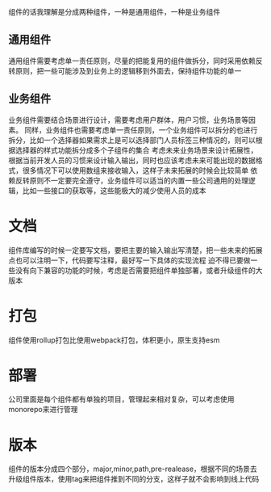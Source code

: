 组件的话我理解是分成两种组件，一种是通用组件，一种是业务组件
## 通用组件
通用组件需要考虑单一责任原则，尽量的把能复用的组件做拆分，同时采用依赖反转原则，把一些可能涉及到业务上的逻辑移到外面去，保持组件功能的单一

## 业务组件
业务组件需要结合场景进行设计，需要考虑用户群体，用户习惯，业务场景等因素。
同样，业务组件也需要考虑单一责任原则，一个业务组件可以拆分的也进行拆分，比如一个选择器如果需求上是可以选择部门人员标签三种情况的，则可以根据选择器的样式功能拆分成多个子组件的集合
考虑未来业务场景来设计拓展性，根据当前开发人员的习惯来设计输入输出，同时也应该考虑未来可能出现的数据格式，很多情况下可以使用数组来接收输入，这样子未来拓展的时候会比较简单
依赖反转原则不一定要完全遵守，业务组件可以适当的内置一些公司通用的处理逻辑，比如一些接口的获取等，这些能极大的减少使用人员的成本

# 文档
组件库编写的时候一定要写文档，要把主要的输入输出写清楚，把一些未来的拓展点也可以注明一下，代码要写注释，最好写一下具体的实现流程
迫不得已要做一些没有向下兼容的功能的时候，考虑是否需要把组件单独部署，或者升级组件的大版本

# 打包
组件使用rollup打包比使用webpack打包，体积更小，原生支持esm

# 部署
公司里面是每个组件都有单独的项目，管理起来相对复杂，可以考虑使用monorepo来进行管理

# 版本
组件的版本分成四个部分，major,minor,path,pre-realease，根据不同的场景去升级组件版本，使用tag来把组件推到不同的分支，这样子就不会影响到线上代码


